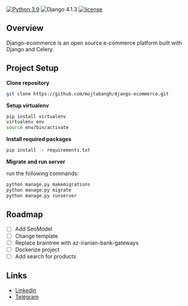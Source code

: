 [![Python 3.9](https://img.shields.io/badge/python-3.9-yellow.svg)](https://www.python.org/downloads/release/python-390/)
![Django 4.1.3](https://img.shields.io/badge/Django-4.1.3-green.svg)
[![license](https://img.shields.io/github/license/mojtabangh/django-ecommerce)](https://github.com/mojtabangh/django-ecommerce/blob/master/LICENSE)
## Overview
Django-ecommerce is an open source e-commerce platform built with Django and Celery.

## Project Setup
**Clone repository**
```sh
git clone https://github.com/mojtabangh/django-ecommerce.git
```
**Setup virtualenv**
```sh
pip install virtualenv
virtualenv env
source env/bin/activate
```
**Install required packages**
```sh
pip install -r requirements.txt
```
**Migrate and run server**

run the following commands:
```sh
python manage.py makemigrations
python manage.py migrate
python manage.py runserver
```
<!-- ToDo List -->
## Roadmap

- [ ] Add SeoModel 
- [ ] Change template
- [ ] Replace braintree with  az-iranian-bank-gateways
- [ ] Dockerize project
- [ ] Add search for products
## Links
- [Linkedin](https://www.linkedin.com/in/mojtabangh/)
- [Telegram](https://t.me/Mojtaba_Naghavi)
